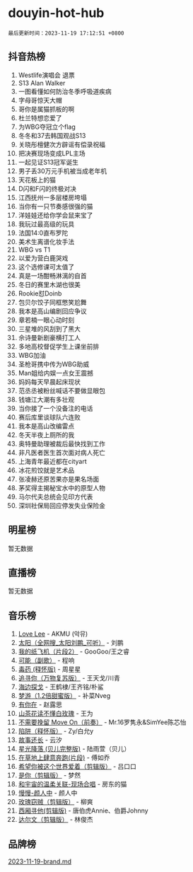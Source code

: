 # douyin-hot-hub

`最后更新时间：2023-11-19 17:12:51 +0800`

## 抖音热榜

1. Westlife演唱会 退票
1. S13 Alan Walker
1. 一图看懂如何防治冬季呼吸道疾病
1. 字母哥惊天大帽
1. 哥你是属猫抓板的啊
1. 杜兰特想恋爱了
1. 为WBG夺冠立个flag
1. 冬冬和37去韩国观战S13
1. 关晓彤檀健次方辟谣有偿录祝福
1. 把决赛现场变成LPL主场
1. 一起见证S13冠军诞生
1. 男子丢30万元手机被当成老年机
1. 天花板上的猫
1. D闪和F闪的终极对决
1. 江西抚州一多层楼房垮塌
1. 当你有一只节奏感很强的猫
1. 洋娃娃还给你学会鼠来宝了
1. 我玩过最高级的玩具
1. 法国14:0直布罗陀
1. 美术生离谱化妆手法
1. WBG vs T1
1. 以爱为营白鹿哭戏
1. 这个选修课可太值了
1. 真是一场酣畅淋漓的自首
1. 冬日的赛里木湖也很美
1. Rookie怼Doinb
1. 包贝尔饺子同框憋笑尬舞
1. 我本是高山编剧回应争议
1. 章若楠一眼心动时刻
1. 三星堆的风刮到了黑大
1. 佘诗曼新剧豪横打工人
1. 多地高校督促学生上课坐前排
1. WBG加油
1. 圣枪哥携中传为WBG助威
1. Man姐给内娱一点女王震撼
1. 妈妈每天早晨起床现状
1. 范丞丞被粉丝喊话不要做显眼包
1. 钱塘江大潮有多壮观
1. 当你接了一个没备注的电话
1. 赛后库里谈球队六连败
1. 我本是高山改编雷点
1. 冬天半夜上厕所的我
1. 奥特曼助理被裁后最快找到工作
1. 非凡医者医生首次面对病人死亡
1. 上海青年最近都在cityart
1. 冰花煎饺就是艺术品
1. 张凌赫还原苦果亦是果名场面
1. 茅奖得主揭秘宝水中的原型人物
1. 马尔代夫总统会见印方代表
1. 深圳社保局回应停发失业保险金

## 明星榜

暂无数据

## 直播榜

暂无数据

## 音乐榜

1. [Love Lee](https://sf3-cdn-tos.douyinstatic.com/obj/tos-cn-ve-2774/o05GbkJGbCBTdDnMtB0fwOYgkeZp23vrWQDQBS) - AKMU (악뮤)
1. [太阳（全网搜_太阳刘鹏_可听）](https://sf6-cdn-tos.douyinstatic.com/obj/tos-cn-ve-2774/ogWbyIQnlBFImVbeDocRdCIYtBHlbJXgfZMvgz) - 刘鹏
1. [我的纸飞机（片段2）](https://sf3-cdn-tos.douyinstatic.com/obj/tos-cn-ve-2774/oM2ZrKcg2CD5AeRB2gkeXOFB1IxAGJdZPazYHf) - GooGoo/王之睿
1. [可能（副歌）](https://sf3-cdn-tos.douyinstatic.com/obj/tos-cn-ve-2774/cde1731888894259b333569393c2fb51) - 程响
1. [毒药 (释怀版)](https://sf3-cdn-tos.douyinstatic.com/obj/tos-cn-ve-2774/oYILMEAzspdZBIzy4frJNB8ZHPHWAhiwowd4Ad) - 周星星
1. [追寻你（万物复苏版）](https://sf6-cdn-tos.douyinstatic.com/obj/tos-cn-ve-2774/oYeAZJsbjIDit9APmBg8u6uDUQnHmoCf3gbo74) - 王天戈/川青
1. [海边探戈](https://sf3-cdn-tos.douyinstatic.com/obj/tos-cn-ve-2774/os9gE0VQCGqt6VQkZDyBBYvfSDY0QFe3vVmubn) - 王鹤棣/王齐铭/朴鲨
1. [梦游（1.2倍甜蜜版）](https://sf3-cdn-tos.douyinstatic.com/obj/tos-cn-ve-2774/o4gyAUm8hwufoEABmwVIiQtHsFuGzAEEWtNMzo) - 补菜Nveg
1. [有你在](https://sf3-cdn-tos.douyinstatic.com/obj/tos-cn-ve-2774/o8zImmNsI8B0yfAW5FKAB1oBhkMAlIrwsZEi1V) - 赵露思
1. [山茶花读不懂白玫瑰](https://sf6-cdn-tos.douyinstatic.com/obj/tos-cn-ve-2774/osfn8B7DktrRHEPJgPCfDbw7QDQEkwC16BxZg9) - 王为
1. [不需要挽留 Move On（前奏）](https://sf6-cdn-tos.douyinstatic.com/obj/tos-cn-ve-2774/ooCBhgCCkF4nExzQL9WZSUbitfA8IsDkgQIYhe) - Mr.16罗隽永&SimYee陈芯怡
1. [陷阱（释怀版）](https://sf3-cdn-tos.douyinstatic.com/obj/tos-cn-ve-2774/oE8C21LeZrzKLDFfQYgMzx4GAIHageG5IzayY7) - Zy/白允y
1. [故事还长](https://sf6-cdn-tos.douyinstatic.com/obj/tos-cn-ve-2774/30a26758c8594f0ab81ac675c33ee2c5) - 云汐
1. [星光降落 (贝儿完整版)](https://sf6-cdn-tos.douyinstatic.com/obj/tos-cn-ve-2774/okwB9hAwyAtsFFkFBzAX1hOOfQuIoMNs0W2Mwr) - 陆雨萱（贝儿）
1. [在草地上肆意奔跑(片段)](https://sf3-cdn-tos.douyinstatic.com/obj/tos-cn-ve-2774/8831d494742f45dabdfa8adb8b817259) - 傅如乔
1. [希望你被这个世界爱着（剪辑版）](https://sf6-cdn-tos.douyinstatic.com/obj/tos-cn-ve-2774/oo4H3BfEygN7l7bQaMBOZHCQ1eI4FqtED5skQ2) - 吕口口
1. [是你（剪辑版）](https://sf3-cdn-tos.douyinstatic.com/obj/tos-cn-ve-2774/46019dae783c4c969944217fe1cfafc4) - 梦然
1. [和宇宙的温柔关联-现场合唱](https://sf6-cdn-tos.douyinstatic.com/obj/tos-cn-ve-2774/o0hONGDYQBgk0e5bqDeQOonVmncA6tC2nBwZLT) - 房东的猫
1. [慢慢-颜人中](https://sf6-cdn-tos.douyinstatic.com/obj/tos-cn-ve-2774/ocjHNfBXdBxQNC8ZGAeoLMFTUgtBg8bkExunDC) - 颜人中
1. [玫瑰窃贼（剪辑版）](https://sf6-cdn-tos.douyinstatic.com/obj/tos-cn-ve-2774/oMqAsB3ixIhSWqAJOAwf3a0hU2zKJLBolQtFlI) - 柳爽
1. [西厢寻他(剪辑版)](https://sf6-cdn-tos.douyinstatic.com/obj/tos-cn-ve-2774/oUsAVfAQKlRNxEv5qxvIB8o5qmIWUcXbzJKJhw) - 唐伯虎Annie、伯爵Johnny
1. [达尔文（剪辑版）](https://sf3-cdn-tos.douyinstatic.com/obj/tos-cn-ve-2774/oQuPQQmEgnCeZsgKQ78VBZjNVtegzBGpoSbQPD) - 林俊杰

## 品牌榜

[2023-11-19-brand.md](2023-11-19-brand.md)
